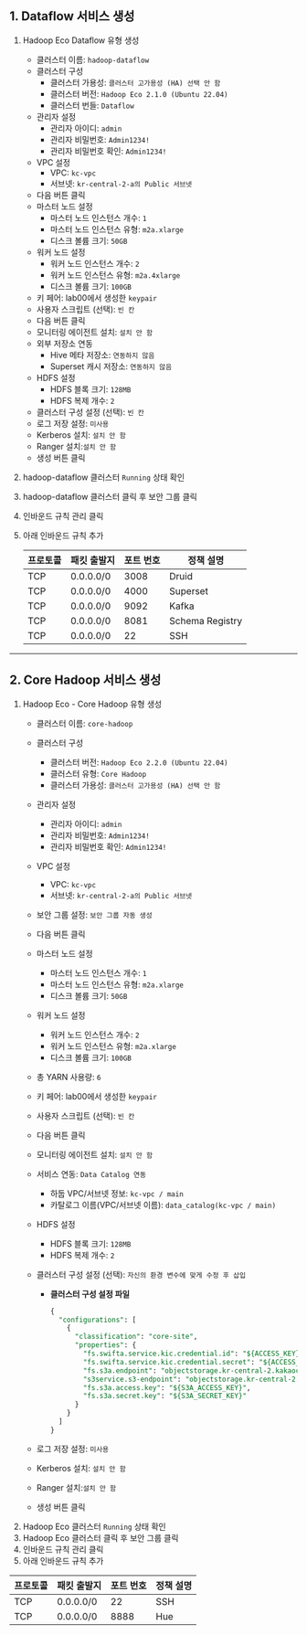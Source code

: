 ## 1.  Dataflow 서비스 생성

1. Hadoop Eco Dataflow 유형 생성
    - 클러스터 이름: `hadoop-dataflow`
    - 클러스터 구성
        - 클러스터 가용성: `클러스터 고가용성 (HA) 선택 안 함`
        - 클러스터 버전: `Hadoop Eco 2.1.0 (Ubuntu 22.04)`
        - 클러스터 번들:  `Dataflow`
    - 관리자 설정
        - 관리자 아이디: `admin`
        - 관리자 비밀번호: `Admin1234!`
        - 관리자 비밀번호 확인: `Admin1234!`
    - VPC 설정
        - VPC: `kc-vpc`
        - 서브넷: `kr-central-2-a의 Public 서브넷`
    - 다음 버튼 클릭
    - 마스터 노드 설정
        - 마스터 노드 인스턴스 개수: `1`
        - 마스터 노드 인스턴스 유형: `m2a.xlarge`
        - 디스크 볼륨 크기: `50GB`
    - 워커 노드 설정
        - 워커 노드 인스턴스 개수: `2`
        - 워커 노드 인스턴스 유형: `m2a.4xlarge`
        - 디스크 볼륨 크기: `100GB`
    - 키 페어: lab00에서 생성한 `keypair`
    - 사용자 스크립트 (선택): `빈 칸`
    - 다음 버튼 클릭
    - 모니터링 에이전트 설치: `설치 안 함`
    - 외부 저장소 연동
        - Hive 메타 저장소: `연동하지 않음`
        - Superset 캐시 저장소: `연동하지 않음`
    - HDFS 설정
        - HDFS 블록 크기: `128MB`
        - HDFS 복제 개수: `2`
    - 클러스터 구성 설정 (선택): `빈 칸`
    - 로그 저장 설정: `미사용`
    - Kerberos 설치: `설치 안 함`
    - Ranger 설치:`설치 안 함`
    - 생성 버튼 클릭
2. hadoop-dataflow 클러스터 `Running` 상태 확인
3. hadoop-dataflow 클러스터 클릭 후 보안 그룹 클릭
4. 인바운드 규칙 관리 클릭
5. 아래 인바운드 규칙 추가
    
    
    | 프로토콜 | 패킷 출발지 | 포트 번호 | 정책 설명 |
    | --- | --- | --- | --- |
    | TCP | 0.0.0.0/0 | 3008 | Druid |
    | TCP | 0.0.0.0/0 | 4000 | Superset |
    | TCP | 0.0.0.0/0 | 9092 | Kafka |
    | TCP | 0.0.0.0/0 | 8081 | Schema Registry |
    | TCP | 0.0.0.0/0 | 22 | SSH |

---
## 2. Core Hadoop 서비스 생성
1. Hadoop Eco - Core Hadoop 유형 생성
    - 클러스터 이름: `core-hadoop`
    - 클러스터 구성
        - 클러스터 버전: `Hadoop Eco 2.2.0 (Ubuntu 22.04)`
        - 클러스터 유형:  `Core Hadoop`
        - 클러스터 가용성: `클러스터 고가용성 (HA) 선택 안 함`
    - 관리자 설정
        - 관리자 아이디: `admin`
        - 관리자 비밀번호: `Admin1234!`
        - 관리자 비밀번호 확인: `Admin1234!`
    - VPC 설정
        - VPC: `kc-vpc`
        - 서브넷: `kr-central-2-a의 Public 서브넷`
    - 보안 그룹 설정: `보안 그룹 자동 생성`
    - 다음 버튼 클릭
    - 마스터 노드 설정
        - 마스터 노드 인스턴스 개수: `1`
        - 마스터 노드 인스턴스 유형: `m2a.xlarge`
        - 디스크 볼륨 크기: `50GB`
    - 워커 노드 설정
        - 워커 노드 인스턴스 개수: `2`
        - 워커 노드 인스턴스 유형: `m2a.xlarge`
        - 디스크 볼륨 크기: `100GB`
    - 총 YARN 사용량: `6`
    - 키 페어: lab00에서 생성한 `keypair`
    - 사용자 스크립트 (선택): `빈 칸`
    - 다음 버튼 클릭
    - 모니터링 에이전트 설치: `설치 안 함`
    - 서비스 연동: `Data Catalog 연동`
        - 하둡 VPC/서브넷 정보: `kc-vpc / main`
        - 카탈로그 이름(VPC/서브넷 이름): `data_catalog(kc-vpc / main)`
    - HDFS 설정
        - HDFS 블록 크기: `128MB`
        - HDFS 복제 개수: `2`
    - 클러스터 구성 설정 (선택): `자신의 환경 변수에 맞게 수정 후 삽입`
        - **클러스터 구성 설정 파일**
            
            ```sql
            {
              "configurations": [
                {
                  "classification": "core-site",
                  "properties": {
                    "fs.swifta.service.kic.credential.id": "${ACCESS_KEY}",
                    "fs.swifta.service.kic.credential.secret": "${ACCESS_SECRET_KEY}",
                    "fs.s3a.endpoint": "objectstorage.kr-central-2.kakaocloud.com",
                    "s3service.s3-endpoint": "objectstorage.kr-central-2.kakaocloud.com",
                    "fs.s3a.access.key": "${S3A_ACCESS_KEY}",
                    "fs.s3a.secret.key": "${S3A_SECRET_KEY}"
                  }
                }
              ]
            }
            ```
            
    - 로그 저장 설정: `미사용`
    - Kerberos 설치: `설치 안 함`
    - Ranger 설치:`설치 안 함`
    - 생성 버튼 클릭
2. Hadoop Eco 클러스터 `Running` 상태 확인
3. Hadoop Eco 클러스터 클릭 후 보안 그룹 클릭
4. 인바운드 규칙 관리 클릭
5. 아래 인바운드 규칙 추가

| **프로토콜** | **패킷 출발지** | **포트 번호** | **정책 설명** |
| --- | --- | --- | --- |
| TCP | 0.0.0.0/0 | 22 | SSH |
| TCP | 0.0.0.0/0 | 8888 | Hue |
